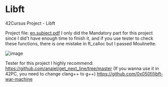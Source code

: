 # Libft
42Cursus Project - Libft

Project file:  [en.subject.pdf](https://github.com/CarinaChen423/Libft/files/14897988/en.subject.pdf)
I only did the Mandatory part for this project since I did't have enough time to finish it, and if you use tester to check these functions, there is one mistake in ft_calloc but I passed Moulinette.

![image](https://github.com/CarinaChen423/Libft/assets/115776828/74ef0be1-cb83-459b-b031-645ef8a0138d)

Tester for this project I highly recommend: 
https://github.com/anaiel/get_next_line/tree/master  (If you wanna use it in 42PC, you need to change clang++ to g++)
https://github.com/0x050f/libft-war-machine

